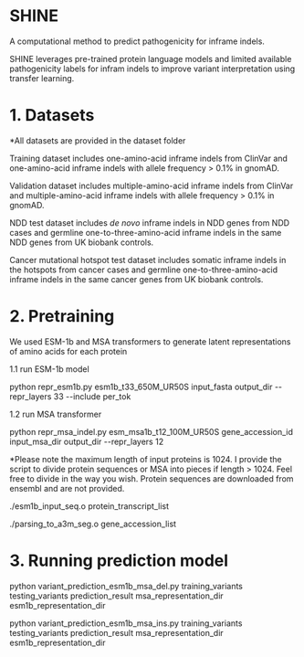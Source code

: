 # SHINE
A computational method to predict pathogenicity for inframe indels.

SHINE leverages pre-trained protein language models and limited available pathogenicity labels for infram indels to improve variant interpretation using transfer learning.

# 1. Datasets
*All datasets are provided in the dataset folder

Training dataset includes one-amino-acid inframe indels from ClinVar and one-amino-acid inframe indels with allele frequency > 0.1% in gnomAD.

Validation dataset includes multiple-amino-acid inframe indels from ClinVar and multiple-amino-acid inframe indels with allele frequency > 0.1% in gnomAD.

NDD test dataset includes _de novo_ inframe indels in NDD genes from NDD cases and germline one-to-three-amino-acid inframe indels in the same NDD genes from UK biobank controls.

Cancer mutational hotspot test dataset includes somatic inframe indels in the hotspots from cancer cases and germline one-to-three-amino-acid inframe indels in the same cancer genes from UK biobank controls.

# 2. Pretraining
We used ESM-1b and MSA transformers to generate latent representations of amino acids for each protein

1.1 run ESM-1b model

python repr_esm1b.py esm1b_t33_650M_UR50S input_fasta output_dir --repr_layers 33 --include per_tok

1.2 run MSA transformer

python repr_msa_indel.py esm_msa1b_t12_100M_UR50S gene_accession_id input_msa_dir output_dir --repr_layers 12

*Please note the maximum length of input proteins is 1024. I provide the script to divide protein sequences or MSA into pieces if length > 1024. Feel free to divide in the way you wish. Protein sequences are downloaded from ensembl and are not provided.

./esm1b_input_seq.o protein_transcript_list

./parsing_to_a3m_seg.o gene_accession_list

# 3. Running prediction model
python variant_prediction_esm1b_msa_del.py training_variants testing_variants prediction_result msa_representation_dir esm1b_representation_dir

python variant_prediction_esm1b_msa_ins.py training_variants testing_variants prediction_result msa_representation_dir esm1b_representation_dir
